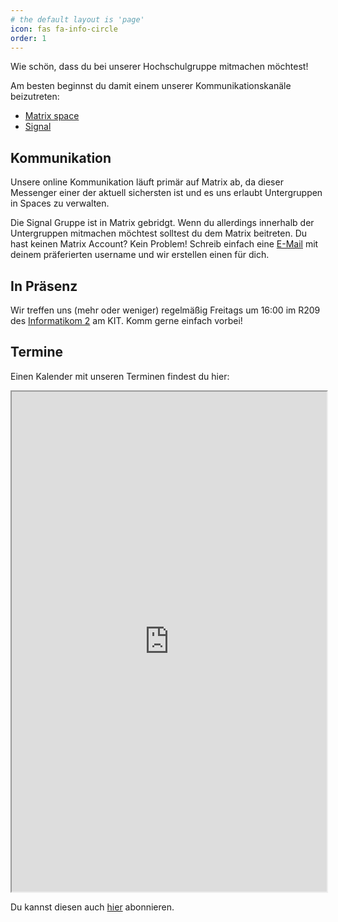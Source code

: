 ```yaml
---
# the default layout is 'page'
icon: fas fa-info-circle
order: 1
---
```


Wie schön, dass du bei unserer Hochschulgruppe mitmachen möchtest!

Am besten beginnst du damit einem unserer Kommunikationskanäle beizutreten:

- [Matrix space](https://matrix.to/#/#perpetuum-mobile:matrix.perpetuum-mobile.space)
- [Signal](https://signal.group/#CjQKIPUsSHnO1tv7Sh7A0i-slX-nH-QeElZG3E9V-TfIbdubEhDxcjxK1ZROuz5KU7wD08kP)

## Kommunikation
Unsere online Kommunikation läuft primär auf Matrix ab, da dieser Messenger einer der aktuell sichersten ist und es uns erlaubt 
Untergruppen in Spaces zu verwalten.

Die Signal Gruppe ist in Matrix gebridgt. Wenn du allerdings innerhalb der Untergruppen mitmachen möchtest solltest du dem Matrix beitreten.
Du hast keinen Matrix Account? Kein Problem! Schreib einfach eine [E-Mail](mailto:contact@flux-ka.de) mit deinem präferierten username und wir erstellen einen für dich.

## In Präsenz
Wir treffen uns (mehr oder weniger) regelmäßig Freitags um 16:00 im R209 des [Informatikom 2](https://www.openstreetmap.org/way/1203432802) am KIT.
Komm gerne einfach vorbei!

## Termine
Einen Kalender mit unseren Terminen findest du hier:

<iframe width="100%" height="800" src="https://cloud.flux-ka.de/apps/calendar/embed/bqR2yWZ6AQSRGzDw"></iframe>

Du kannst diesen auch [hier](https://cloud.flux-ka.de/apps/calendar/p/bqR2yWZ6AQSRGzDw) abonnieren.